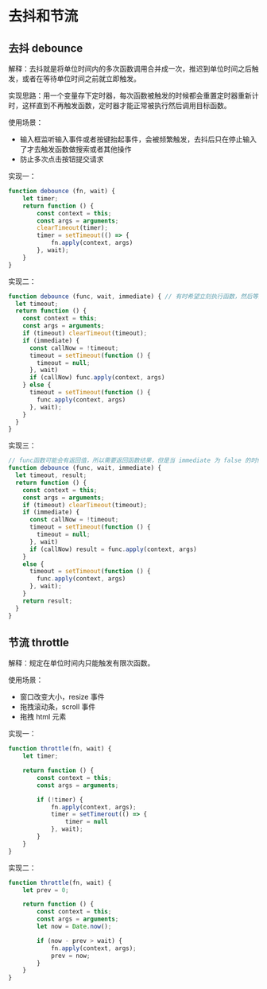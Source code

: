 # 去抖和节流

##  去抖 debounce

解释：去抖就是将单位时间内的多次函数调用合并成一次，推迟到单位时间之后触发，或者在等待单位时间之前就立即触发。

实现思路：用一个变量存下定时器，每次函数被触发的时候都会重置定时器重新计时，这样直到不再触发函数，定时器才能正常被执行然后调用目标函数。

使用场景：

* 输入框监听输入事件或者按键抬起事件，会被频繁触发，去抖后只在停止输入了才去触发函数做搜索或者其他操作
* 防止多次点击按钮提交请求

实现一：

```js
function debounce (fn, wait) {
    let timer;
    return function () {
        const context = this;
        const args = arguments;
        clearTimeout(timer);
        timer = setTimeout(() => {
            fn.apply(context, args)
        }, wait);
    }
}
```

实现二：

```js
function debounce (func, wait, immediate) { // 有时希望立刻执行函数，然后等到停止触发 n 秒后，才可以重新触发执行。
  let timeout;
  return function () {
    const context = this;
    const args = arguments;
    if (timeout) clearTimeout(timeout);
    if (immediate) {
      const callNow = !timeout;
      timeout = setTimeout(function () {
        timeout = null;
      }, wait)
      if (callNow) func.apply(context, args)
    } else {
      timeout = setTimeout(function () {
        func.apply(context, args)
      }, wait);
    }
  }
}
```

实现三：

```js
// func函数可能会有返回值，所以需要返回函数结果，但是当 immediate 为 false 的时候，因为使用了 setTimeout ，我们将 func.apply(context, args) 的返回值赋给变量，最后再 return 的时候，值将会一直是 undefined，所以只在 immediate 为 true 的时候返回函数的执行结果。
function debounce (func, wait, immediate) {
  let timeout, result;
  return function () {
    const context = this;
    const args = arguments;
    if (timeout) clearTimeout(timeout);
    if (immediate) {
      const callNow = !timeout;
      timeout = setTimeout(function () {
        timeout = null;
      }, wait)
      if (callNow) result = func.apply(context, args)
    }
    else {
      timeout = setTimeout(function () {
        func.apply(context, args)
      }, wait);
    }
    return result;
  }
}
```

## 节流 throttle

解释：规定在单位时间内只能触发有限次函数。

使用场景：

* 窗口改变大小，resize 事件
* 拖拽滚动条，scroll 事件
* 拖拽 html 元素

实现一：

```js
function throttle(fn, wait) {
    let timer;

    return function () {
        const context = this;
        const args = arguments;

        if (!timer) {
            fn.apply(context, args);
            timer = setTimerout(() => {
                timer = null
            }, wait);
        }
    }
}
```

实现二：

```js
function throttle(fn, wait) {
    let prev = 0;

    return function () {
        const context = this;
        const args = arguments;
        let now = Date.now();

        if (now - prev > wait) {
            fn.apply(context, args);
            prev = now;
        }
    }
}
```